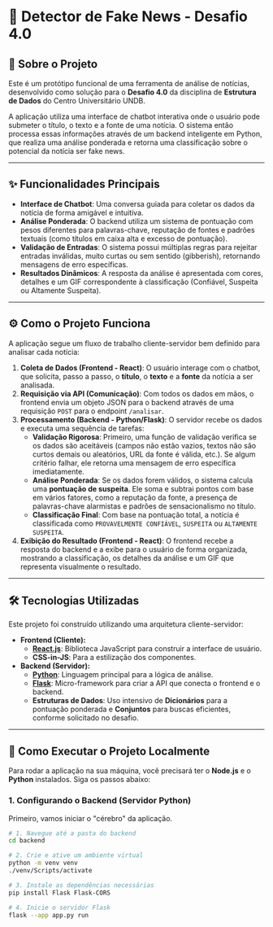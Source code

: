 # 🤖 Detector de Fake News - Desafio 4.0

## 📖 Sobre o Projeto

Este é um protótipo funcional de uma ferramenta de análise de notícias, desenvolvido como solução para o **Desafio 4.0** da disciplina de **Estrutura de Dados** do Centro Universitário UNDB.

A aplicação utiliza uma interface de chatbot interativa onde o usuário pode submeter o título, o texto e a fonte de uma notícia. O sistema então processa essas informações através de um backend inteligente em Python, que realiza uma análise ponderada e retorna uma classificação sobre o potencial da notícia ser fake news.

---

## ✨ Funcionalidades Principais

* **Interface de Chatbot**: Uma conversa guiada para coletar os dados da notícia de forma amigável e intuitiva.
* **Análise Ponderada**: O backend utiliza um sistema de pontuação com pesos diferentes para palavras-chave, reputação de fontes e padrões textuais (como títulos em caixa alta e excesso de pontuação).
* **Validação de Entradas**: O sistema possui múltiplas regras para rejeitar entradas inválidas, muito curtas ou sem sentido (gibberish), retornando mensagens de erro específicas.
* **Resultados Dinâmicos**: A resposta da análise é apresentada com cores, detalhes e um GIF correspondente à classificação (Confiável, Suspeita ou Altamente Suspeita).

---

## ⚙️ Como o Projeto Funciona

A aplicação segue um fluxo de trabalho cliente-servidor bem definido para analisar cada notícia:

1.  **Coleta de Dados (Frontend - React)**: O usuário interage com o chatbot, que solicita, passo a passo, o **título**, o **texto** e a **fonte** da notícia a ser analisada.
2.  **Requisição via API (Comunicação)**: Com todos os dados em mãos, o frontend envia um objeto JSON para o backend através de uma requisição `POST` para o endpoint `/analisar`.
3.  **Processamento (Backend - Python/Flask)**: O servidor recebe os dados e executa uma sequência de tarefas:
    * **Validação Rigorosa**: Primeiro, uma função de validação verifica se os dados são aceitáveis (campos não estão vazios, textos não são curtos demais ou aleatórios, URL da fonte é válida, etc.). Se algum critério falhar, ele retorna uma mensagem de erro específica imediatamente.
    * **Análise Ponderada**: Se os dados forem válidos, o sistema calcula uma **pontuação de suspeita**. Ele soma e subtrai pontos com base em vários fatores, como a reputação da fonte, a presença de palavras-chave alarmistas e padrões de sensacionalismo no título.
    * **Classificação Final**: Com base na pontuação total, a notícia é classificada como `PROVAVELMENTE CONFIÁVEL`, `SUSPEITA` ou `ALTAMENTE SUSPEITA`.
4.  **Exibição do Resultado (Frontend - React)**: O frontend recebe a resposta do backend e a exibe para o usuário de forma organizada, mostrando a classificação, os detalhes da análise e um GIF que representa visualmente o resultado.

---

## 🛠️ Tecnologias Utilizadas

Este projeto foi construído utilizando uma arquitetura cliente-servidor:

* **Frontend (Cliente):**
    * [**React.js**](https://reactjs.org/): Biblioteca JavaScript para construir a interface de usuário.
    * **CSS-in-JS**: Para a estilização dos componentes.
* **Backend (Servidor):**
    * [**Python**](https://www.python.org/): Linguagem principal para a lógica de análise.
    * [**Flask**](https://flask.palletsprojects.com/): Micro-framework para criar a API que conecta o frontend e o backend.
    * **Estruturas de Dados**: Uso intensivo de **Dicionários** para a pontuação ponderada e **Conjuntos** para buscas eficientes, conforme solicitado no desafio.

---

## 🚀 Como Executar o Projeto Localmente

Para rodar a aplicação na sua máquina, você precisará ter o **Node.js** e o **Python** instalados. Siga os passos abaixo:

### 1. Configurando o Backend (Servidor Python)

Primeiro, vamos iniciar o "cérebro" da aplicação.

```bash
# 1. Navegue até a pasta do backend
cd backend

# 2. Crie e ative um ambiente virtual
python -m venv venv
./venv/Scripts/activate

# 3. Instale as dependências necessárias
pip install Flask Flask-CORS

# 4. Inicie o servidor Flask
flask --app app.py run
